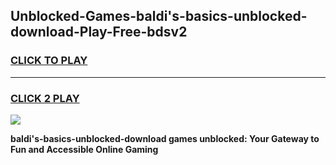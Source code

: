 
## Unblocked-Games-baldi's-basics-unblocked-download-Play-Free-bdsv2
<h3>
<a href="https://premium76.site?title=baldi's-basics-unblocked-download&ref=10A">CLICK TO PLAY</a></h3>
<hr>

<h3>
<a href="https://premium76.site?title=baldi's-basics-unblocked-download&ref=10A">CLICK 2 PLAY</a>
  
</h3>

<a href="https://premium76.site?title=baldi's-basics-unblocked-download&ref=10A"><img src="https://clearcache.store/games.png"></a>


**baldi's-basics-unblocked-download games unblocked: Your Gateway to Fun and Accessible Online Gaming**
